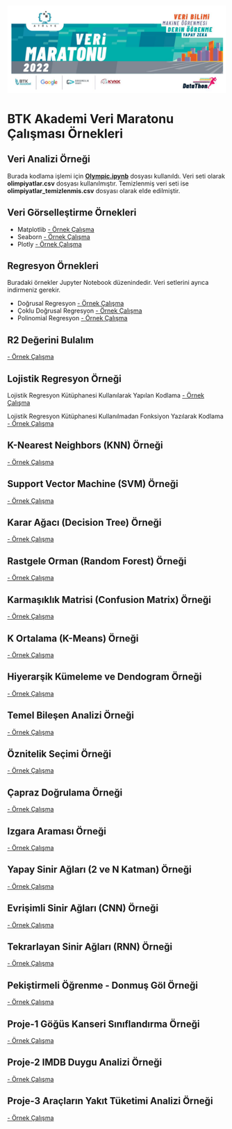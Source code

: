 <img src="BTK-VeriMaratonu.png" width="auto"></img>
<H1> BTK Akademi Veri Maratonu Çalışması Örnekleri</H1>
<H2> Veri Analizi Örneği </H2>
<P>
Burada kodlama işlemi için <b><a href="https://github.com/VedatBiner/BTK-VeriMaratonu/blob/master/olympic.ipynb">Olympic.ipynb</a></b> dosyası kullanıldı.
Veri seti olarak <B>olimpiyatlar.csv</B> dosyası kullanılmıştır.
Temizlenmiş veri seti ise <B>olimpiyatlar_temizlenmis.csv</B> dosyası olarak elde edilmiştir.
</P>
<H2> Veri Görselleştirme Örnekleri </H2>
<ul>
    <li>Matplotlib
        <a href="https://github.com/VedatBiner/BTK-VeriMaratonu/blob/master/Matplotlib.ipynb"> - Örnek Çalışma</a>
    </li>
    <li>Seaborn
        <a href="https://github.com/VedatBiner/BTK-VeriMaratonu/blob/master/seaborn.ipynb"> - Örnek Çalışma</a>
    </li>
    <li>Plotly
        <a href="https://github.com/VedatBiner/BTK-VeriMaratonu/blob/master/plotly.ipynb"> - Örnek Çalışma</a>
    </li>
</ul>
<H2> Regresyon Örnekleri </H2>
<p>
Buradaki örnekler Jupyter Notebook düzenindedir. Veri setlerini ayrıca indirmeniz gerekir. 
</p>
<ul>
    <li>
        Doğrusal Regresyon
        <a href="https://github.com/VedatBiner/BTK-VeriMaratonu/blob/master/Regresyon1.ipynb"> - Örnek Çalışma</a>
    </li>
    <li>
        Çoklu Doğrusal Regresyon
        <a href="https://github.com/VedatBiner/BTK-VeriMaratonu/blob/master/Regresyon2.ipynb"> - Örnek Çalışma</a>
    </li>
    <li>
        Polinomial Regresyon
        <a href="https://github.com/VedatBiner/BTK-VeriMaratonu/blob/master/Regresyon3.ipynb"> - Örnek Çalışma</a>
    </li>
</ul>
<H2>R2 Değerini Bulalım</H2>
<a href="https://github.com/VedatBiner/BTK-VeriMaratonu/blob/master/R2.ipynb"> - Örnek Çalışma</a>
<H2>Lojistik Regresyon Örneği</H2>
<p>Lojistik Regresyon Kütüphanesi Kullanılarak Yapılan Kodlama
<a href="https://github.com/VedatBiner/BTK-VeriMaratonu/blob/master/Ortopedik-LojReg.ipynb"> - Örnek Çalışma</a></p>
<p>Lojistik Regresyon Kütüphanesi Kullanılmadan Fonksiyon Yazılarak Kodlama
<a href="https://github.com/VedatBiner/BTK-VeriMaratonu/blob/master/Ortopedik-ManLojReg.ipynb"> - Örnek Çalışma</a></p>

<H2> K-Nearest Neighbors (KNN) Örneği </H2>
<a href="https://github.com/VedatBiner/BTK-VeriMaratonu/blob/master/Ortopedik_knn.ipynb"> - Örnek Çalışma</a>

<H2> Support Vector Machine (SVM) Örneği </H2>
<a href="https://github.com/VedatBiner/BTK-VeriMaratonu/blob/master/Ortopedik_svm.ipynb"> - Örnek Çalışma</a>

<H2> Karar Ağacı (Decision Tree) Örneği </H2>
<a href="https://github.com/VedatBiner/BTK-VeriMaratonu/blob/master/Ortopedik_KararAgaci.ipynb"> - Örnek Çalışma</a>

<H2> Rastgele Orman (Random Forest) Örneği </H2>
<a href="https://github.com/VedatBiner/BTK-VeriMaratonu/blob/master/Ortopedik_RasgeleOrman.ipynb"> - Örnek Çalışma</a>

<H2> Karmaşıklık Matrisi (Confusion Matrix) Örneği </H2>
<a href="https://github.com/VedatBiner/BTK-VeriMaratonu/blob/master/Ortopedik_CM.ipynb"> - Örnek Çalışma</a>

<H2> K Ortalama (K-Means) Örneği </H2>
<a href="https://github.com/VedatBiner/BTK-VeriMaratonu/blob/master/kumeleme1.ipynb"> - Örnek Çalışma</a>

<H2> Hiyerarşik Kümeleme ve Dendogram Örneği </H2>
<a href="https://github.com/VedatBiner/BTK-VeriMaratonu/blob/master/kumeleme2.ipynb"> - Örnek Çalışma</a>

<H2> Temel Bileşen Analizi Örneği </H2>
<a href="https://github.com/VedatBiner/BTK-VeriMaratonu/blob/master/TemelBilesenAnalizi-PCA.ipynb"> - Örnek Çalışma</a>

<H2> Öznitelik Seçimi Örneği </H2>
<a href="https://github.com/VedatBiner/BTK-VeriMaratonu/blob/master/OznitelikSecimi.ipynb"> - Örnek Çalışma</a>

<H2> Çapraz Doğrulama Örneği </H2>
<a href="https://github.com/VedatBiner/BTK-VeriMaratonu/blob/master/ÇaprazDogrulama.ipynb"> - Örnek Çalışma</a>

<H2> Izgara Araması Örneği </H2>
<a href="https://github.com/VedatBiner/BTK-VeriMaratonu/blob/master/GridSearch.ipynb"> - Örnek Çalışma</a>

<H2> Yapay Sinir Ağları (2 ve N Katman) Örneği </H2>
<a href="https://github.com/VedatBiner/BTK-VeriMaratonu/blob/master/YapaySinirAglari.ipynb"> - Örnek Çalışma</a>

<H2> Evrişimli Sinir Ağları (CNN) Örneği </H2>
<a href="https://github.com/VedatBiner/BTK-VeriMaratonu/blob/master/CNN-EvrisimselSinirAglari.ipynb"> - Örnek Çalışma</a>

<H2> Tekrarlayan Sinir Ağları (RNN) Örneği </H2>
<a href="https://github.com/VedatBiner/BTK-VeriMaratonu/blob/master/RNN-SinirAglari.ipynb"> - Örnek Çalışma</a>

<H2> Pekiştirmeli Öğrenme - Donmuş Göl Örneği </H2>
<a href="https://github.com/VedatBiner/BTK-VeriMaratonu/blob/master/ReinforcementLearning.ipynb"> - Örnek Çalışma</a>

<H2> Proje-1 Göğüs Kanseri Sınıflandırma Örneği </H2>
<a href="https://github.com/VedatBiner/BTK-VeriMaratonu/blob/master/Proje1-BreastCancer.ipynb"> - Örnek Çalışma</a>

<H2> Proje-2 IMDB Duygu Analizi Örneği </H2>
<a href="https://github.com/VedatBiner/BTK-VeriMaratonu/blob/master/Proje2-SentimentAnalysis-IMDB.ipynb"> - Örnek Çalışma</a>

<H2> Proje-3 Araçların Yakıt Tüketimi Analizi Örneği </H2>
<a href="https://github.com/VedatBiner/BTK-VeriMaratonu/blob/master/Proje3-YakitTuketimi.ipynb"> - Örnek Çalışma</a>